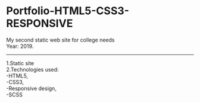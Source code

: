 # Portfolio-HTML5-CSS3-RESPONSIVE
My second static web site for college needs<br/>
Year: 2019.<br/>
<hr/>
1.Static site
<br/>
2.Technologies used: <br/>
-HTML5,<br/>
-CSS3,<br/>
-Responsive design,<br/>
-SCSS

